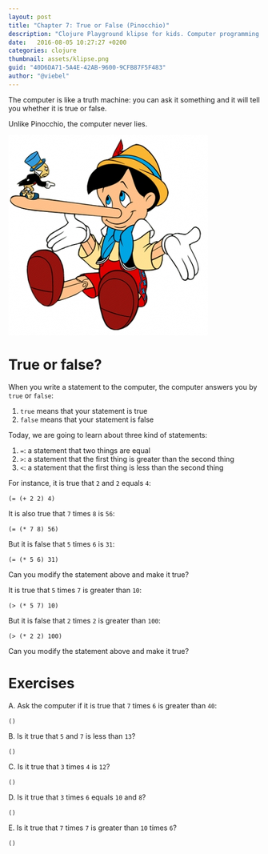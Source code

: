 ```yaml
---
layout: post
title: "Chapter 7: True or False (Pinocchio)"
description: "Clojure Playground klipse for kids. Computer programming course. Functions."
date:   2016-08-05 10:27:27 +0200
categories: clojure
thumbnail: assets/klipse.png
guid: "40D6DA71-5A4E-42AB-9600-9CFB87F5F483"
author: "@viebel"
---
```


The computer is like a truth machine: you can ask it something and it will tell you whether it is true or false.


Unlike Pinocchio, the computer never lies.


![Pinocchio](/assets/pinocchio.png)

# True or false?


When you write a statement to the computer,  the computer answers you by `true` or `false`: 

1. `true` means that your statement is true
2. `false` means that your statement is false

Today, we are going to learn about three kind of statements:

1. `=`: a statement that two things are equal
2. `>`: a statement that the first thing is greater than the second thing
3. `<`: a statement that the first thing is less than the second thing

For instance, it is true that `2` and `2` equals `4`:

~~~klipse
(= (+ 2 2) 4)
~~~

It is also true that `7` times `8` is `56`:

~~~klipse
(= (* 7 8) 56)
~~~

But it is false that `5` times `6` is `31`:

~~~klipse
(= (* 5 6) 31)
~~~

Can you modify the statement above and make it true?

It is true that `5` times `7` is greater than `10`:

~~~klipse
(> (* 5 7) 10)
~~~


But it is false that `2` times `2` is greater than `100`:

~~~klipse
(> (* 2 2) 100)
~~~

Can you modify the statement above and make it true?


# Exercises 

A. Ask the computer if it is true that `7` times `6` is greater than `40`:

~~~klipse
()
~~~

B. Is it true that `5` and `7` is less than `13`?

~~~klipse
()
~~~

C. Is it true that `3` times `4` is `12`?

~~~klipse
()
~~~

D. Is it true that `3` times `6` equals `10` and `8`?

~~~klipse
()
~~~

E. Is it true that `7` times `7` is greater than `10` times `6`?

~~~klipse
()
~~~

